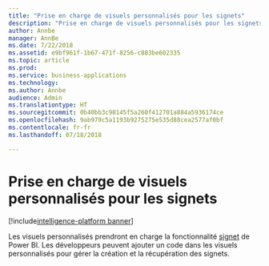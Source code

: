 ```yaml
---
title: "Prise en charge de visuels personnalisés pour les signets"
description: "Prise en charge de visuels personnalisés pour les signets"
author: Annbe
manager: AnnBe
ms.date: 7/22/2018
ms.assetid: e9bf961f-1b67-471f-8256-c883be602335
ms.topic: article
ms.prod: 
ms.service: business-applications
ms.technology: 
ms.author: Annbe
audience: Admin
ms.translationtype: HT
ms.sourcegitcommit: 0b40bb3c98145f5a260f412701a884a5936174ce
ms.openlocfilehash: 9ab979c5a1193b9275275e535d88cea2577af0bf
ms.contentlocale: fr-fr
ms.lasthandoff: 07/18/2018

---
```

# <a name="custom-visual-support-for-bookmarks"></a>Prise en charge de visuels personnalisés pour les signets

[!include[intelligence-platform banner](../../includes/intelligence-platform.md)]



Les visuels personnalisés prendront en charge la fonctionnalité [signet](https://docs.microsoft.com/power-bi/desktop-bookmarks) de Power BI. Les développeurs peuvent ajouter un code dans les visuels personnalisés pour gérer la création et la récupération des signets.

